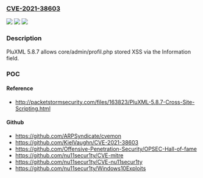 ### [CVE-2021-38603](https://cve.mitre.org/cgi-bin/cvename.cgi?name=CVE-2021-38603)
![](https://img.shields.io/static/v1?label=Product&message=n%2Fa&color=blue)
![](https://img.shields.io/static/v1?label=Version&message=n%2Fa&color=blue)
![](https://img.shields.io/static/v1?label=Vulnerability&message=n%2Fa&color=brighgreen)

### Description

PluXML 5.8.7 allows core/admin/profil.php stored XSS via the Information field.

### POC

#### Reference
- http://packetstormsecurity.com/files/163823/PluXML-5.8.7-Cross-Site-Scripting.html

#### Github
- https://github.com/ARPSyndicate/cvemon
- https://github.com/KielVaughn/CVE-2021-38603
- https://github.com/Offensive-Penetration-Security/OPSEC-Hall-of-fame
- https://github.com/nu11secur1ty/CVE-mitre
- https://github.com/nu11secur1ty/CVE-nu11secur1ty
- https://github.com/nu11secur1ty/Windows10Exploits

